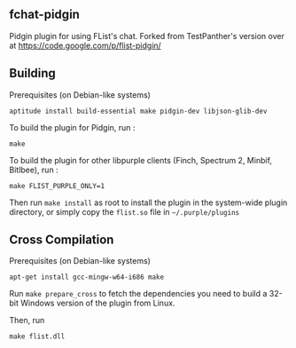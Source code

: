 fchat-pidgin
------------

Pidgin plugin for using FList's chat. Forked from TestPanther's version over at https://code.google.com/p/flist-pidgin/

Building
--------

Prerequisites (on Debian-like systems)

    aptitude install build-essential make pidgin-dev libjson-glib-dev

To build the plugin for Pidgin, run :

    make 
    
To build the plugin for other libpurple clients (Finch, Spectrum 2, Minbif, Bitlbee), run :
    
    make FLIST_PURPLE_ONLY=1

Then run `make install` as root to install the plugin in the system-wide plugin directory, or simply copy the `flist.so` file in `~/.purple/plugins`

Cross Compilation
-----------------

Prerequisites (on Debian-like systems)

    apt-get install gcc-mingw-w64-i686 make

Run `make prepare_cross` to fetch the dependencies you need to build a 32-bit Windows version of the plugin from Linux.

Then, run

    make flist.dll
